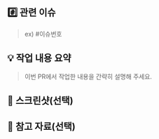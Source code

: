 ## #️⃣ 관련 이슈

> ex) #이슈번호

## 💡 작업 내용 요약

> 이번 PR에서 작업한 내용을 간략히 설명해 주세요.

## 📸 스크린샷(선택)

## 📑 참고 자료(선택)
